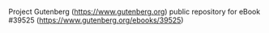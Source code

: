 Project Gutenberg (https://www.gutenberg.org) public repository for eBook #39525 (https://www.gutenberg.org/ebooks/39525)
